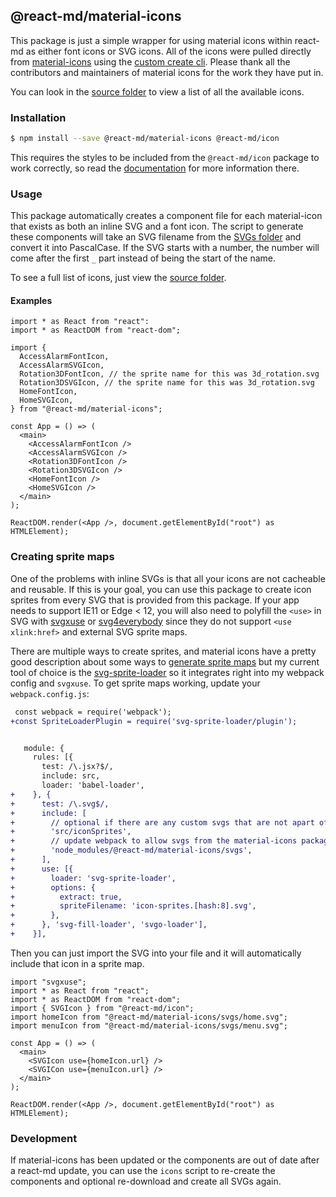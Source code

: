 ## @react-md/material-icons

This package is just a simple wrapper for using material icons within react-md
as either font icons or SVG icons. All of the icons were pulled directly from
[material-icons](https://github.com/google/material-design-icons) using the
[custom create cli](https://github.com/mlaursen/react-md/tree/next/packages/material-icons/scripts/cli.ts).
Please thank all the contributors and maintainers of material icons for the work
they have put in.

You can look in the
[source folder](https://github.com/mlaursen/react-md/tree/next/packages/material-icons/src)
to view a list of all the available icons.

### Installation

```sh
$ npm install --save @react-md/material-icons @react-md/icon
```

This requires the styles to be included from the `@react-md/icon` package to
work correctly, so read the
[documentation](https://github.com/mlaursen/react-md/tree/next/packages/icon/README.md#installation)
for more information there.

### Usage

This package automatically creates a component file for each material-icon that
exists as both an inline SVG and a font icon. The script to generate these
components will take an SVG filename from the
[SVGs folder](https://github.com/mlaursen/react-md/tree/next/packages/material-icons/svgs/)
and convert it into PascalCase. If the SVG starts with a number, the number will
come after the first `_` part instead of being the start of the name.

To see a full list of icons, just view the
[source folder](https://github.com/mlaursen/react-md/tree/next/packages/material-icons/src).

#### Examples

```tsx
import * as React from "react":
import * as ReactDOM from "react-dom";

import {
  AccessAlarmFontIcon,
  AccessAlarmSVGIcon,
  Rotation3DFontIcon, // the sprite name for this was 3d_rotation.svg
  Rotation3DSVGIcon, // the sprite name for this was 3d_rotation.svg
  HomeFontIcon,
  HomeSVGIcon,
} from "@react-md/material-icons";

const App = () => (
  <main>
    <AccessAlarmFontIcon />
    <AccessAlarmSVGIcon />
    <Rotation3DFontIcon />
    <Rotation3DSVGIcon />
    <HomeFontIcon />
    <HomeSVGIcon />
  </main>
);

ReactDOM.render(<App />, document.getElementById("root") as HTMLElement);
```

### Creating sprite maps

One of the problems with inline SVGs is that all your icons are not cacheable
and reusable. If this is your goal, you can use this package to create icon
sprites from every SVG that is provided from this package. If your app needs to
support IE11 or Edge < 12, you will also need to polyfill the `<use>` in SVG
with [svgxuse](https://github.com/Keyamoon/svgxuse) or
[svg4everybody](https://github.com/jonathantneal/svg4everybody) since they do
not support `<use xlink:href>` and external SVG sprite maps.

There are multiple ways to create sprites, and material icons have a pretty good
description about some ways to
[generate sprite maps](https://github.com/google/material-design-icons/tree/master/sprites#creating-your-own-sprites)
but my current tool of choice is the
[svg-sprite-loader](https://github.com/kisenka/svg-sprite-loader) so it
integrates right into my webpack config and `svgxuse`. To get sprite maps
working, update your `webpack.config.js`:

```diff
 const webpack = require('webpack');
+const SpriteLoaderPlugin = require('svg-sprite-loader/plugin');


   module: {
     rules: [{
       test: /\.jsx?$/,
       include: src,
       loader: 'babel-loader',
+    }, {
+      test: /\.svg$/,
+      include: [
+        // optional if there are any custom svgs that are not apart of material-icons that should be used
+        'src/iconSprites',
+        // update webpack to allow svgs from the material-icons package (required)
+        'node_modules/@react-md/material-icons/svgs',
+      ],
+      use: [{
+        loader: 'svg-sprite-loader',
+        options: {
+          extract: true,
+          spriteFilename: 'icon-sprites.[hash:8].svg',
+        },
+      }, 'svg-fill-loader', 'svgo-loader'],
+    }],
```

Then you can just import the SVG into your file and it will automatically
include that icon in a sprite map.

```tsx
import "svgxuse";
import * as React from "react";
import * as ReactDOM from "react-dom";
import { SVGIcon } from "@react-md/icon";
import homeIcon from "@react-md/material-icons/svgs/home.svg";
import menuIcon from "@react-md/material-icons/svgs/menu.svg";

const App = () => (
  <main>
    <SVGIcon use={homeIcon.url} />
    <SVGICon use={menuIcon.url} />
  </main>
);

ReactDOM.render(<App />, document.getElementById("root") as HTMLElement);
```

### Development

If material-icons has been updated or the components are out of date after a
react-md update, you can use the `icons` script to re-create the components and
optional re-download and create all SVGs again.
